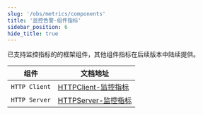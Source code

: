 ```yaml
---
slug: '/obs/metrics/components'
title: '监控告警-组件指标'
sidebar_position: 6
hide_title: true
---
```


已支持监控指标的的框架组件，其他组件指标在后续版本中陆续提供。

| 组件 | 文档地址 |
| --- | --- |
| `HTTP Client` | [HTTPClient-监控指标](../../7-WEB服务开发/9-HTTPClient/10-HTTPClient-监控指标.md) |
| `HTTP Server` | [HTTPServer-监控指标](../../7-WEB服务开发/11-高级特性/11-HTTPServer-监控指标.md) |